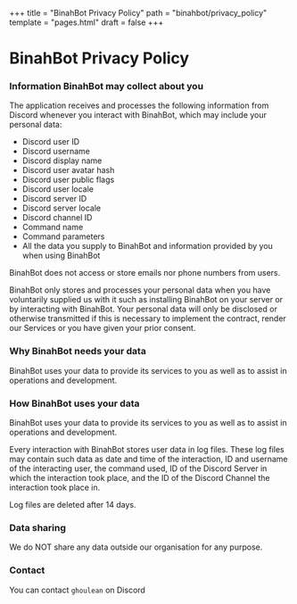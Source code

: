 +++
title = "BinahBot Privacy Policy"
path = "binahbot/privacy_policy"
template = "pages.html"
draft = false
+++

# BinahBot Privacy Policy

### Information BinahBot may collect about you

The application receives and processes the following information from Discord whenever you interact with BinahBot, which may include your personal data:

- Discord user ID
- Discord username
- Discord display name
- Discord user avatar hash
- Discord user public flags
- Discord user locale
- Discord server ID
- Discord server locale
- Discord channel ID
- Command name
- Command parameters
- All the data you supply to BinahBot and information provided by you when using BinahBot

BinahBot does not access or store emails nor phone numbers from users.

BinahBot only stores and processes your personal data when you have voluntarily supplied us with it such as installing BinahBot on your server or by interacting with BinahBot. Your personal data will only be disclosed or otherwise transmitted if this is necessary to implement the contract, render our Services or you have given your prior consent.

### Why BinahBot needs your data

BinahBot uses your data to provide its services to you as well as to assist in operations and development.

### How BinahBot uses your data

BinahBot uses your data to provide its services to you as well as to assist in operations and development.

Every interaction with BinahBot stores user data in log files. These log files may contain such data as date and time of the interaction, ID and username of the interacting user, the command used, ID of the Discord Server in which the interaction took place, and the ID of the Discord Channel the interaction took place in.

Log files are deleted after 14 days.

### Data sharing

We do NOT share any data outside our organisation for any purpose.

### Contact

You can contact `ghoulean` on Discord
